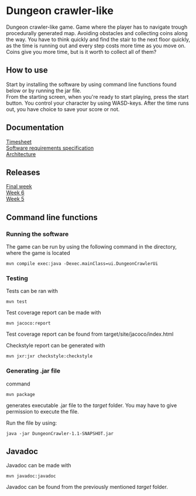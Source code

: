 # Dungeon crawler-like 

Dungeon crawler-like game. Game where the player has to navigate trough procedurally generated map. Avoiding obstacles and collecting coins along the way. You have to think quickly and find the stair to the next floor quickly, as the time is running out and every step costs more time as you move on. Coins give you more time, but is it worth to collect all of them?  

## How to use  
Start by installing the software by using command line functions found below or by running the jar file.  
From the starting screen, when you're ready to start playing, press the start button. You control your character by using WASD-keys. After the time runs out, you have choice to save your score or not.  

## Documentation 
[Timesheet](https://github.com/uberballo/ot-harjoitustyo/blob/master/documentation/timesheet.md)  
[Software requirements specification](https://github.com/uberballo/ot-harjoitustyo/blob/master/documentation/SoftwareRequirementsSpecifications.md)  
[Architecture](https://github.com/uberballo/ot-harjoitustyo/blob/master/documentation/Architecture.md)

## Releases
[Final week](https://github.com/uberballo/ot-harjoitustyo/releases/tag/FinalWeek)  
[Week 6](https://github.com/uberballo/ot-harjoitustyo/releases/tag/Viikko6)  
[Week 5](https://github.com/uberballo/ot-harjoitustyo/releases/tag/viikko5)  

## Command line functions
### Running the software
The game can be run by using the following command in the directory, where the game is located
```
mvn compile exec:java -Dexec.mainClass=ui.DungeonCrawlerUi
```

### Testing

Tests can be ran with 

```
mvn test
```

Test coverage report can be made with

```
mvn jacoco:report
```
Test coverage report can be found from target/site/jacoco/index.html  

Checkstyle report can be generated with

```
mvn jxr:jxr checkstyle:checkstyle
```

### Generating .jar file

command
```
mvn package
```
generates executable .jar file to the _target_ folder. You may have to give permission to execute the file.   

Run the file by using:  
```
java -jar DungeonCrawler-1.1-SNAPSHOT.jar
```


## Javadoc  
Javadoc can be made with 
```
mvn javadoc:javadoc
```
Javadoc can be found from the previously mentioned _target_ folder.
